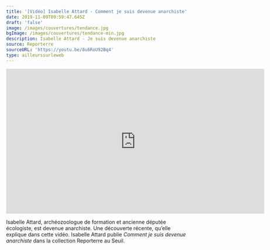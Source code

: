 ```yaml
---
title: '[Vidéo] Isabelle Attard - Comment je suis devenue anarchiste'
date: 2019-11-09T09:59:47.645Z
draft: 'false'
image: /images/couvertures/tendance.jpg
bgImage: /images/couvertures/tendance-min.jpg
description: Isabelle Attard - Je suis devenue anarchiste
source: Reporterre
sourceURL: 'https://youtu.be/8u6RoU92Bq4'
type: ailleurssurleweb
---
```

<iframe width="705" height="395" src="https://www.youtube.com/embed/8u6RoU92Bq4" frameborder="0" allow="accelerometer; autoplay; encrypted-media; gyroscope; picture-in-picture" allowfullscreen></iframe>

Isabelle Attard, archéozoologue de formation et ancienne députée écologiste, est devenue anarchiste. Une découverte récente, qu’elle explique dans cette vidéo. Isabelle Attard publie _Comment je suis devenue anarchiste_ dans la collection Reporterre au Seuil.
